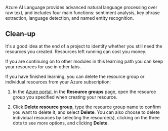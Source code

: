 Azure AI Language provides advanced natural language processing over raw text, and includes four main functions: sentiment analysis, key phrase extraction, language detection, and named entity recognition.

## Clean-up

It's a good idea at the end of a project to identify whether you still need the resources you created. Resources left running can cost you money. 

If you are continuing on to other modules in this learning path you can keep your resources for use in other labs.

If you have finished learning, you can delete the resource group or individual resources from your Azure subscription:

1. In the [Azure portal](https://portal.azure.com/), in the **Resource groups** page, open the resource group you specified when creating your resource.

2. Click **Delete resource group**, type the resource group name to confirm you want to delete it, and select **Delete**. You can also choose to delete individual resources by selecting the resource(s), clicking on the three dots to see more options, and clicking **Delete**.